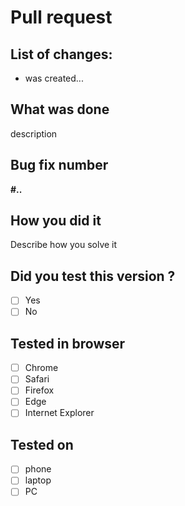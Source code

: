 # **Pull request**

## **List of changes:**

- was created...

## **What was done**

description

## **Bug fix number**

**#..**

## **How you did it**

Describe how you solve it

## **Did you test this version ?**

- [ ] Yes
- [ ] No

## **Tested in browser**

- [ ] Chrome
- [ ] Safari
- [ ] Firefox
- [ ] Edge
- [ ] Internet Explorer

## **Tested on**

- [ ] phone
- [ ] laptop
- [ ] PC
